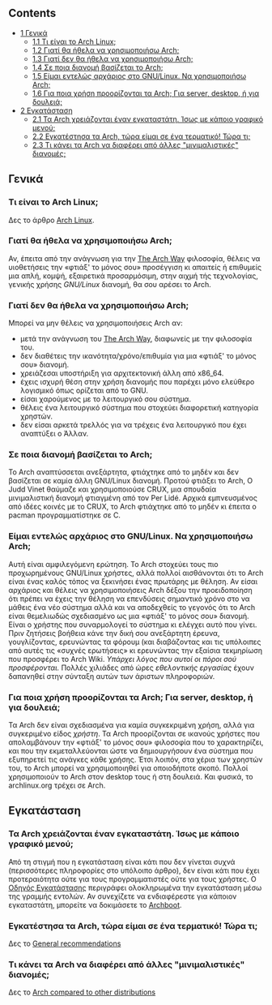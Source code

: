 <input type="checkbox" role="button" id="toctogglecheckbox" class="toctogglecheckbox" style="display:none">

## Contents

<label class="toctogglelabel" for="toctogglecheckbox"></label>

*   [1 Γενικά](#Γενικά)
    *   [1.1 Τι είναι το Arch Linux;](#Τι_είναι_το_Arch_Linux;)
    *   [1.2 Γιατί θα ήθελα να χρησιμοποιήσω Arch;](#Γιατί_θα_ήθελα_να_χρησιμοποιήσω_Arch;)
    *   [1.3 Γιατί δεν θα ήθελα να χρησιμοποιήσω Arch;](#Γιατί_δεν_θα_ήθελα_να_χρησιμοποιήσω_Arch;)
    *   [1.4 Σε ποια διανομή βασίζεται το Arch;](#Σε_ποια_διανομή_βασίζεται_το_Arch;)
    *   [1.5 Είμαι εντελώς αρχάριος στο GNU/Linux. Να χρησιμοποιήσω Arch;](#Είμαι_εντελώς_αρχάριος_στο_GNU/Linux._Να_χρησιμοποιήσω_Arch;)
    *   [1.6 Για ποια χρήση προορίζονται τα Arch; Για server, desktop, ή για δουλειά;](#Για_ποια_χρήση_προορίζονται_τα_Arch;_Για_server,_desktop,_ή_για_δουλειά;)
*   [2 Εγκατάσταση](#Εγκατάσταση)
    *   [2.1 Τα Arch χρειάζονται έναν εγκαταστάτη. Ίσως με κάποιο γραφικό μενού;](#Τα_Arch_χρειάζονται_έναν_εγκαταστάτη._Ίσως_με_κάποιο_γραφικό_μενού;)
    *   [2.2 Εγκατέστησα τα Arch, τώρα είμαι σε ένα τερματικό! Τώρα τι;](#Εγκατέστησα_τα_Arch,_τώρα_είμαι_σε_ένα_τερματικό!_Τώρα_τι;)
    *   [2.3 Τι κάνει τα Arch να διαφέρει από άλλες "μινιμαλιστικές" διανομές;](#Τι_κάνει_τα_Arch_να_διαφέρει_από_άλλες_"μινιμαλιστικές"_διανομές;)

## Γενικά

### Τι είναι το Arch Linux;

Δες το άρθρο [Arch Linux](/index.php/Arch_Linux "Arch Linux").

### Γιατί θα ήθελα να χρησιμοποιήσω Arch;

Αν, έπειτα από την ανάγνωση για την [The Arch Way](/index.php/The_Arch_Way "The Arch Way") φιλοσοφία, θέλεις να υιοθετήσεις την «φτιάξ' το μόνος σου» προσέγγιση κι απαιτείς ή επιθυμείς μια απλή, κομψή, εξαιρετικά προσαρμόσιμη, στην αιχμή τής τεχνολογίας, γενικής χρήσης *GNU/Linux* διανομή, θα σου αρέσει το Arch.

### Γιατί δεν θα ήθελα να χρησιμοποιήσω Arch;

Μπορεί να μην θέλεις να χρησιμοποιήσεις Arch αν:

*   μετά την ανάγνωση του [The Arch Way](/index.php/The_Arch_Way "The Arch Way"), διαφωνείς με την φιλοσοφία του.
*   δεν διαθέτεις την ικανότητα/χρόνο/επιθυμία για μια «φτιάξ' το μόνος σου» διανομή.
*   χρειάζεσαι υποστήριξη για αρχιτεκτονική άλλη από x86_64.
*   έχεις ισχυρή θέση στην χρήση διανομής που παρέχει μόνο ελεύθερο λογισμικό όπως ορίζεται από το GNU.
*   είσαι χαρούμενος με το λειτουργικό σου σύστημα.
*   θέλεις ένα λειτουργικό σύστημα που στοχεύει διαφορετική κατηγορία χρηστών.
*   δεν είσαι αρκετά τρελλός για να τρέχεις ένα λειτουργικό που έχει αναπτύξει ο Άλλαν.

### Σε ποια διανομή βασίζεται το Arch;

Το Arch αναπτύσσεται ανεξάρτητα, φτιάχτηκε από το μηδέν και δεν βασίζεται σε καμία άλλη GNU/Linux διανομή. Προτού φτιάξει το Arch, Ο Judd Vinet θαύμαζε και χρησιμοποιούσε CRUX, μια σπουδαία μινιμαλιστική διανομή φτιαγμένη από τον Per Lidé. Αρχικά εμπνευσμένος από ιδέες κοινές με το CRUX, το Arch φτιάχτηκε από το μηδέν κι έπειτα ο pacman προγραμματίστηκε σε C.

### Είμαι εντελώς αρχάριος στο GNU/Linux. Να χρησιμοποιήσω Arch;

Αυτή είναι αμφιλεγόμενη ερώτηση. Το Arch στοχεύει τους πιο προχωρημένους GNU/Linux χρήστες, αλλά πολλοί αισθάνονται ότι το Arch είναι ένας καλός τόπος να ξεκινήσει ένας πρωτάρης με θέληση. Αν είσαι αρχάριος και θέλεις να χρησιμοποιήσεις Arch δέξου την προειδοποίηση ότι πρέπει να έχεις την θέληση να επενδύσεις σημαντικό χρόνο στο να μάθεις ένα νέο σύστημα αλλά και να αποδεχθείς το γεγονός ότι το Arch είναι θεμελιωδώς σχεδιασμένο ως μια «φτιάξ' το μόνος σου» διανομή. Είναι ο χρήστης που συναρμολογεί το σύστημα κι ελέγχει αυτό που γίνει. Πριν ζητήσεις βοήθεια κάνε την δική σου ανεξάρτητη έρευνα, γουγλίζοντας, ερευνώντας τα φόρουμ (και διαβάζοντας και τις υπόλοιπες από αυτές τις «συχνές ερωτήσεις» κι ερευνώντας την εξαίσια τεκμηρίωση που προσφέρει το Arch Wiki. *Υπάρχει λόγος που αυτοί οι πόροι σού προσφέρονται.* Πολλές χιλιάδες από ώρες *εθελοντικής εργασίας* έχουν δαπανηθεί στην σύνταξη αυτών των άριστων πληροφοριών.

### Για ποια χρήση προορίζονται τα Arch; Για server, desktop, ή για δουλειά;

Τα Arch δεν είναι σχεδιασμένα για καμία συγκεκριμένη χρήση, αλλά για συγκεριμένο είδος *χρήστη*. Τα Arch προορίζονται σε ικανούς χρήστες που απολαμβάνουν την «φτιάξ' το μόνος σου» φιλοσοφία που το χαρακτηρίζει, και που την εκμεταλλεύονται ώστε να δημιουργήσουν ένα σύστημα που εξυπηρετεί τις ανάγκες κάθε χρήσης. Έτσι λοιπόν, στα χέρια των χρηστών του, το Arch μπορεί να χρησιμοποιηθεί για οποιοδήποτε σκοπό. Πολλοί χρησιμοποιούν το Arch στον desktop τους ή στη δουλειά. Και φυσικά, το archlinux.org τρέχει σε Arch.

## Εγκατάσταση

### Τα Arch χρειάζονται έναν εγκαταστάτη. Ίσως με κάποιο γραφικό μενού;

Από τη στιγμή που η εγκατάσταση είναι κάτι που δεν γίνεται συχνά (περισσότερες πληροφορίες στο υπόλοιπο άρθρο), δεν είναι κάτι που έχει προτεραιότητα ούτε για τους προγραμματιστές ούτε για τους χρήστες. Ο [Οδηγός Εγκατάστασης](/index.php/Installation_guide_(%CE%95%CE%BB%CE%BB%CE%B7%CE%BD%CE%B9%CE%BA%CE%AC) "Installation guide (Ελληνικά)") περιγράφει ολοκληρωμένα την εγκατάσταση μέσω της γραμμής εντολών. Αν συνεχίζετε να ενδιαφέρεστε για κάποιον εγκαταστάτη, μπορείτε να δοκιμάσετε το [Archboot](/index.php?title=Archboot_(%CE%95%CE%BB%CE%BB%CE%B7%CE%BD%CE%B9%CE%BA%CE%AC)&action=edit&redlink=1 "Archboot (Ελληνικά) (page does not exist)").

### Εγκατέστησα τα Arch, τώρα είμαι σε ένα τερματικό! Τώρα τι;

Δες το [General recommendations](/index.php/General_recommendations_(%CE%95%CE%BB%CE%BB%CE%B7%CE%BD%CE%B9%CE%BA%CE%AC) "General recommendations (Ελληνικά)")

### Τι κάνει τα Arch να διαφέρει από άλλες "μινιμαλιστικές" διανομές;

Δες το [Arch compared to other distributions](/index.php/Arch_compared_to_other_distributions_(%CE%95%CE%BB%CE%BB%CE%B7%CE%BD%CE%B9%CE%BA%CE%AC) "Arch compared to other distributions (Ελληνικά)")